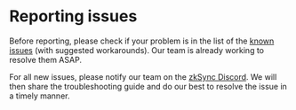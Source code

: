 # Reporting issues

Before reporting, please check if your problem is in the list of the [known issues](./known-issues.md) (with suggested workarounds). Our team is already working to resolve them ASAP.

For all new issues, please notify our team on the [zkSync Discord](https://discord.gg/px2aR7w). We will then share the troubleshooting guide and do our best to resolve the issue 
in a timely manner.
